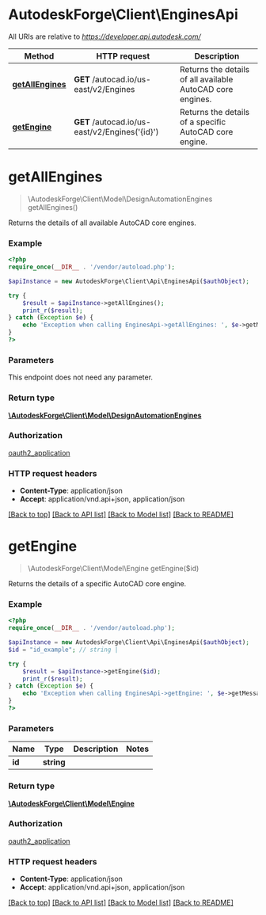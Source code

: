 # AutodeskForge\Client\EnginesApi

All URIs are relative to *https://developer.api.autodesk.com/*

Method | HTTP request | Description
------------- | ------------- | -------------
[**getAllEngines**](EnginesApi.md#getAllEngines) | **GET** /autocad.io/us-east/v2/Engines | Returns the details of all available AutoCAD core engines.
[**getEngine**](EnginesApi.md#getEngine) | **GET** /autocad.io/us-east/v2/Engines(&#39;{id}&#39;) | Returns the details of a specific AutoCAD core engine.


# **getAllEngines**
> \AutodeskForge\Client\Model\DesignAutomationEngines getAllEngines()

Returns the details of all available AutoCAD core engines.

### Example
```php
<?php
require_once(__DIR__ . '/vendor/autoload.php');

$apiInstance = new AutodeskForge\Client\Api\EnginesApi($authObject);

try {
    $result = $apiInstance->getAllEngines();
    print_r($result);
} catch (Exception $e) {
    echo 'Exception when calling EnginesApi->getAllEngines: ', $e->getMessage(), PHP_EOL;
}
?>
```

### Parameters
This endpoint does not need any parameter.

### Return type

[**\AutodeskForge\Client\Model\DesignAutomationEngines**](../Model/DesignAutomationEngines.md)

### Authorization

[oauth2_application](../../README.md#oauth2_application)

### HTTP request headers

 - **Content-Type**: application/json
 - **Accept**: application/vnd.api+json, application/json

[[Back to top]](#) [[Back to API list]](../../README.md#documentation-for-api-endpoints) [[Back to Model list]](../../README.md#documentation-for-models) [[Back to README]](../../README.md)

# **getEngine**
> \AutodeskForge\Client\Model\Engine getEngine($id)

Returns the details of a specific AutoCAD core engine.

### Example
```php
<?php
require_once(__DIR__ . '/vendor/autoload.php');

$apiInstance = new AutodeskForge\Client\Api\EnginesApi($authObject);
$id = "id_example"; // string | 

try {
    $result = $apiInstance->getEngine($id);
    print_r($result);
} catch (Exception $e) {
    echo 'Exception when calling EnginesApi->getEngine: ', $e->getMessage(), PHP_EOL;
}
?>
```

### Parameters

Name | Type | Description  | Notes
------------- | ------------- | ------------- | -------------
 **id** | **string**|  |

### Return type

[**\AutodeskForge\Client\Model\Engine**](../Model/Engine.md)

### Authorization

[oauth2_application](../../README.md#oauth2_application)

### HTTP request headers

 - **Content-Type**: application/json
 - **Accept**: application/vnd.api+json, application/json

[[Back to top]](#) [[Back to API list]](../../README.md#documentation-for-api-endpoints) [[Back to Model list]](../../README.md#documentation-for-models) [[Back to README]](../../README.md)

